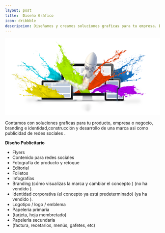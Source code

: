 ```yaml
---
layout: post
title:  Diseño Gráfico
icon: dribbble
descripcion: Diseñamos y creamos soluciones graficas para tu empresa. Dale una buena imagen a tus servicios. 
---
```


<img src="/assets/img/Flayers/gpdesign.png" class="img-fluid" alt="Responsive image">

Contamos con soluciones graficas para tu producto, empresa o negocio, branding e identidad,construcción y desarrollo de una marca asi como publicidad de redes sociales .

**Diseño Publicitario** 
* Flyers 
* Contenido para redes sociales 
* Fotografía de producto y retoque
* Editorial 
* Folletos
* Infografías 
* Branding (cómo visualizas la marca y cambiar el concepto  ) (no ha vendido ).
* Identidad corporativa (el concepto ya está predeterminado) (ya ha vendido ).
* Logotipo / logo / emblema
* Papelería primaria
 * (tarjeta, hoja membretado)
* Papelería secundaria
 * (factura, recetarios, menús, gafetes, etc)
